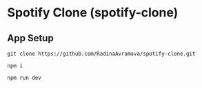 # Spotify Clone (spotify-clone)


## App Setup

```
git clone https://github.com/RadinaAvramova/spotify-clone.git

npm i

npm run dev
```
